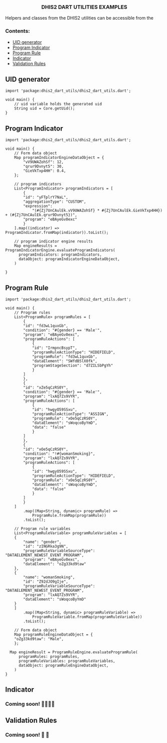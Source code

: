 <h3 align="center">DHIS2 DART UTILITIES EXAMPLES</h3>
 
 <p>Helpers and classes from the DHIS2 utilities can be accessible from the </p>

### Contents:

- [UID generator](#uid)
- [Program Indicator](#programIndicator)
- [Program Rule](#programRule)
- [Indicator](#indicator)
- [Validation Rules](#validation)

## UID generator <a name = "uid"></a>

```
import 'package:dhis2_dart_utils/dhis2_dart_utils.dart';

void main() {
    // uid variable holds the generated uid
    String uid = Core.getUid();
}
```

## Program Indicator <a name = "programIndicator"></a>

```
import 'package:dhis2_dart_utils/dhis2_dart_utils.dart';

void main() {
    // Form data object
    Map programIndicatorEngineDataObject = {
        "vV9UWAZohSf": 12,
        "qrur9Dvnyt5": 30,
        "GieVkTxp4HH": 0.4,
    };

    // program indicators
    List<ProgramIndicator> programIndicators = [
        {
        "id": "yFTplrY7NaL",
        "aggregationType": "CUSTOM",
        "expression":
            "(#{Zj7UnCAulEk.vV9UWAZohSf} * #{Zj7UnCAulEk.GieVkTxp4HH}) + (#{Zj7UnCAulEk.qrur9Dvnyt5})",
        "program": "eBAyeGv0exc"
        }
    ].map((indicator) => ProgramIndicator.fromMap(indicator)).toList();

    // program indicator engine results
    Map engineResults = ProgramIndicatorEngine.evaluateProgramIndicators(
      programIndicators: programIndicators,
      dataObject: programIndicatorEngineDataObject,
    )

}
```

## Program Rule <a name = "programRule"></a>

```
import 'package:dhis2_dart_utils/dhis2_dart_utils.dart';

void main() {
    // Program rules
    List<ProgramRule> programRules = [
        {
        "id": "fd3wL1quxGb",
        "condition": "#{gender} == 'Male'",
        "program": "eBAyeGv0exc",
        "programRuleActions": [
            {
            "id": "IrmpncBsypT",
            "programRuleActionType": "HIDEFIELD",
            "programRule": "fd3wL1quxGb",
            "dataElement": "SWfdB5lX0fk",
            "programStageSection": "d7ZILSbPgYh"
            }
        ]
        },
        {
        "id": "xZe5qCzRS0Y",
        "condition": "#{gender} == 'Male'",
        "program": "lxAQ7Zs9VYR",
        "programRuleActions": [
            {
            "id": "hwgyO59SSxu",
            "programRuleActionType": "ASSIGN",
            "programRule": "xOe5qCzRS0Y",
            "dataElement": "sWoqcoByYmD",
            "data": "false"
            }
        ]
        },
        {
        "id": "xOe5qCzRS0Y",
        "condition": "!#{womanSmoking}",
        "program": "lxAQ7Zs9VYR",
        "programRuleActions": [
            {
            "id": "hwgyO59SSxu",
            "programRuleActionType": "HIDEFIELD",
            "programRule": "xOe5qCzRS0Y",
            "dataElement": "sWoqcoByYmD",
            "data": "false"
            }
        ]
        }
    ]
        .map((Map<String, dynamic> programRule) =>
            ProgramRule.fromMap(programRule))
        .toList();

    // Program rule variables
    List<ProgramRuleVariable> programRuleVariables = [
    {
        "name": "gender",
        "id": "zINGRka3g9N",
        "programRuleVariableSourceType": "DATAELEMENT_NEWEST_EVENT_PROGRAM",
        "program": "eBAyeGv0exc",
        "dataElement": "oZg33kd9taw"
    },
    {
        "name": "womanSmoking",
        "id": "Z92dJO9gIje",
        "programRuleVariableSourceType": "DATAELEMENT_NEWEST_EVENT_PROGRAM",
        "program": "lxAQ7Zs9VYR",
        "dataElement": "sWoqcoByYmD"
    }
    ]
        .map((Map<String, dynamic> programRuleVariable) =>
            ProgramRuleVariable.fromMap(programRuleVariable))
        .toList();

    // Form data object
    Map programRuleEngineDataObject = {
    "oZg33kd9taw": "Male",
    };

  Map engineResult = ProgramRuleEngine.evaluateProgramRule(
      programRules: programRules,
      programRuleVariables: programRuleVariables,
      dataObject: programRuleEngineDataObject,
    )
}
```

## Indicator <a name = "indicator"></a>

### Coming soon! 👨🏾‍💻🤩

## Validation Rules <a name = "validations"></a>

### Coming soon! 🚧 🚧
